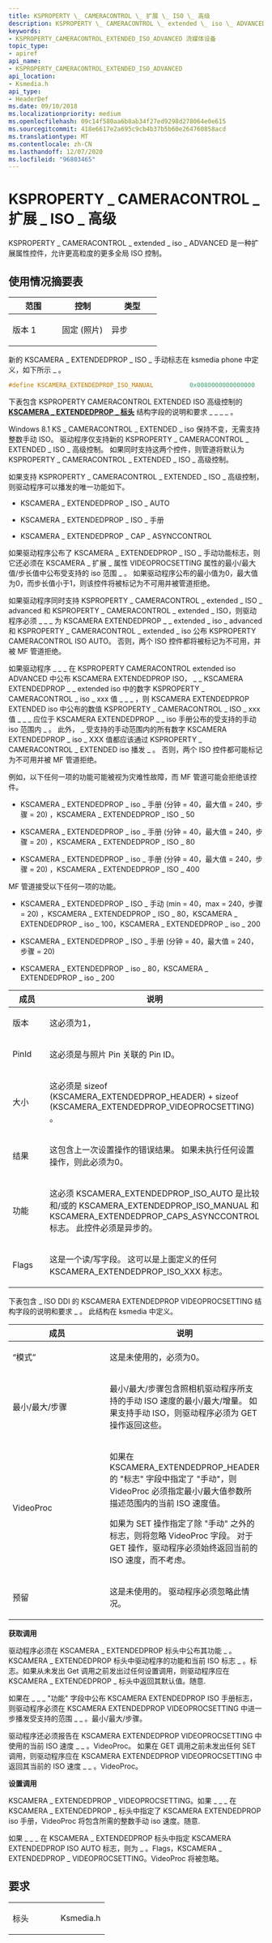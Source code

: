 ```yaml
---
title: KSPROPERTY \_ CAMERACONTROL \_ 扩展 \_ ISO \_ 高级
description: KSPROPERTY \_ CAMERACONTROL \_ extended \_ iso \_ ADVANCED 是一种扩展属性控件，允许更高粒度的更多全局 ISO 控制。
keywords:
- KSPROPERTY_CAMERACONTROL_EXTENDED_ISO_ADVANCED 流媒体设备
topic_type:
- apiref
api_name:
- KSPROPERTY_CAMERACONTROL_EXTENDED_ISO_ADVANCED
api_location:
- Ksmedia.h
api_type:
- HeaderDef
ms.date: 09/10/2018
ms.localizationpriority: medium
ms.openlocfilehash: 09c14f580aa6b8ab34f27ed9298d278064e0e615
ms.sourcegitcommit: 418e6617e2a695c9cb4b37b5b60e264760858acd
ms.translationtype: MT
ms.contentlocale: zh-CN
ms.lasthandoff: 12/07/2020
ms.locfileid: "96803465"
---
```

# <a name="ksproperty_cameracontrol_extended_iso_advanced"></a>KSPROPERTY \_ CAMERACONTROL \_ 扩展 \_ ISO \_ 高级

KSPROPERTY \_ CAMERACONTROL \_ extended \_ iso \_ ADVANCED 是一种扩展属性控件，允许更高粒度的更多全局 ISO 控制。

## <a name="usage-summary-table"></a>使用情况摘要表

<table>
<colgroup>
<col width="33%" />
<col width="33%" />
<col width="33%" />
</colgroup>
<thead>
<tr class="header">
<th>范围</th>
<th>控制</th>
<th>类型</th>
</tr>
</thead>
<tbody>
<tr class="odd">
<td><p>版本 1</p></td>
<td><p>固定 (照片) </p></td>
<td><p>异步</p></td>
</tr>
</tbody>
</table>

新的 KSCAMERA \_ EXTENDEDPROP \_ ISO \_ 手动标志在 ksmedia phone 中定义，如下所示 \_ 。

```cpp
#define KSCAMERA_EXTENDEDPROP_ISO_MANUAL          0x0080000000000000
```

下表包含 KSPROPERTY CAMERACONTROL EXTENDED ISO 高级控制的 [**KSCAMERA \_ EXTENDEDPROP \_ 标头**](/windows-hardware/drivers/ddi/ksmedia/ns-ksmedia-tagkscamera_extendedprop_header) 结构字段的说明和要求 \_ \_ \_ \_ 。

Windows 8.1 KS \_ CAMERACONTROL \_ EXTENDED \_ iso 保持不变，无需支持整数手动 ISO。 驱动程序仅支持新的 KSPROPERTY \_ CAMERACONTROL \_ EXTENDED \_ ISO \_ 高级控制。 如果同时支持这两个控件，则管道将默认为 KSPROPERTY \_ CAMERACONTROL \_ EXTENDED \_ ISO \_ 高级控制。

如果支持 KSPROPERTY \_ CAMERACONTROL \_ EXTENDED \_ ISO \_ 高级控制，则驱动程序可以播发的唯一功能如下。

-   KSCAMERA \_ EXTENDEDPROP \_ ISO \_ AUTO

-   KSCAMERA \_ EXTENDEDPROP \_ ISO \_ 手册

-   KSCAMERA \_ EXTENDEDPROP \_ CAP \_ ASYNCCONTROL

如果驱动程序公布了 KSCAMERA \_ EXTENDEDPROP \_ ISO \_ 手动功能标志，则它还必须在 KSCAMERA \_ 扩展 \_ 属性 VIDEOPROCSETTING 属性的最小/最大值/步长值中公布受支持的 iso 范围 \_ 。 如果驱动程序公布的最小值为0，最大值为0，而步长值小于1，则该控件将被标记为不可用并被管道拒绝。

如果驱动程序同时支持 KSPROPERTY \_ CAMERACONTROL \_ extended \_ ISO \_ advanced 和 KSPROPERTY \_ CAMERACONTROL \_ extended \_ ISO，则驱动程序必须 \_ \_ \_ 为 KSCAMERA EXTENDEDPROP \_ \_ extended \_ iso \_ advanced 和 KSPROPERTY \_ CAMERACONTROL \_ extended \_ iso 公布 KSPROPERTY CAMERACONTROL ISO AUTO。 否则，两个 ISO 控件都将被标记为不可用，并被 MF 管道拒绝。

如果驱动程序 \_ \_ \_ 在 KSPROPERTY CAMERACONTROL extended iso ADVANCED 中公布 KSCAMERA EXTENDEDPROP ISO， \_ \_ KSCAMERA EXTENDEDPROP \_ \_ extended iso 中的数字 KSPROPERTY \_ CAMERACONTROL \_ iso \_ xxx 值 \_ \_ \_ ，则 KSCAMERA EXTENDEDPROP EXTENDED iso 中公布的数值 KSPROPERTY \_ CAMERACONTROL \_ ISO \_ xxx 值 \_ \_ \_ 应位于 KSCAMERA EXTENDEDPROP \_ \_ iso 手册公布的受支持的手动 iso 范围内 \_ 。 此外， \_ 受支持的手动范围内的所有数字 KSCAMERA EXTENDEDPROP \_ iso \_ XXX 值都应该通过 KSPROPERTY \_ CAMERACONTROL \_ EXTENDED iso 播发 \_ 。 否则，两个 ISO 控件都可能标记为不可用并被 MF 管道拒绝。

例如，以下任何一项的功能可能被视为灾难性故障，而 MF 管道可能会拒绝该控件。

-   KSCAMERA \_ EXTENDEDPROP \_ iso \_ 手册 (分钟 = 40，最大值 = 240，步骤 = 20) ，KSCAMERA \_ EXTENDEDPROP \_ ISO \_ 50

-   KSCAMERA \_ EXTENDEDPROP \_ iso \_ 手册 (分钟 = 40，最大值 = 240，步骤 = 20) ，KSCAMERA \_ EXTENDEDPROP \_ ISO \_ 80

-   KSCAMERA \_ EXTENDEDPROP \_ iso \_ 手册 (分钟 = 40，最大值 = 240，步骤 = 20) ，KSCAMERA \_ EXTENDEDPROP \_ ISO \_ 400

MF 管道接受以下任何一项的功能。

-   KSCAMERA \_ EXTENDEDPROP \_ ISO \_ 手动 (min = 40，max = 240，步骤 = 20) ，KSCAMERA \_ EXTENDEDPROP \_ ISO \_ 80，KSCAMERA \_ EXTENDEDPROP \_ iso \_ 100，KSCAMERA \_ EXTENDEDPROP \_ iso \_ 200

-   KSCAMERA \_ EXTENDEDPROP \_ ISO \_ 手册 (分钟 = 40，最大值 = 240，步骤 = 20) 

-   KSCAMERA \_ EXTENDEDPROP \_ iso \_ 80，KSCAMERA \_ EXTENDEDPROP \_ iso \_ 200

<table>
<colgroup>
<col width="50%" />
<col width="50%" />
</colgroup>
<thead>
<tr class="header">
<th>成员</th>
<th>说明</th>
</tr>
</thead>
<tbody>
<tr class="odd">
<td><p>版本</p></td>
<td><p>这必须为1，</p></td>
</tr>
<tr class="even">
<td><p>PinId</p></td>
<td><p>这必须是与照片 Pin 关联的 Pin ID。</p></td>
</tr>
<tr class="odd">
<td><p>大小</p></td>
<td><p>这必须是 sizeof (KSCAMERA_EXTENDEDPROP_HEADER) + sizeof (KSCAMERA_EXTENDEDPROP_VIDEOPROCSETTING) 。</p></td>
</tr>
<tr class="even">
<td><p>结果</p></td>
<td><p>这包含上一次设置操作的错误结果。 如果未执行任何设置操作，则此必须为0。</p></td>
</tr>
<tr class="odd">
<td><p>功能</p></td>
<td><p>这必须 KSCAMERA_EXTENDEDPROP_ISO_AUTO 是比较和/或的 KSCAMERA_EXTENDEDPROP_ISO_MANUAL 和 KSCAMERA_EXTENDEDPROP_CAPS_ASYNCCONTROL 标志。 此控件必须是异步的。</p></td>
</tr>
<tr class="even">
<td><p>Flags</p></td>
<td><p>这是一个读/写字段。 这可以是上面定义的任何 KSCAMERA_EXTENDEDPROP_ISO_XXX 标志。</p></td>
</tr>
</tbody>
</table>

 

下表包含 \_ ISO DDI 的 KSCAMERA EXTENDEDPROP VIDEOPROCSETTING 结构字段的说明和要求 \_ 。 此结构在 ksmedia 中定义。

<table>
<colgroup>
<col width="50%" />
<col width="50%" />
</colgroup>
<thead>
<tr class="header">
<th>成员</th>
<th>说明</th>
</tr>
</thead>
<tbody>
<tr class="odd">
<td><p>“模式”</p></td>
<td><p>这是未使用的，必须为0。</p></td>
</tr>
<tr class="even">
<td><p>最小/最大/步骤</p></td>
<td><p>最小/最大/步骤包含照相机驱动程序所支持的手动 ISO 速度的最小/最大/增量。 如果支持手动 ISO，则驱动程序必须为 GET 操作返回这些。</p></td>
</tr>
<tr class="odd">
<td><p>VideoProc</p></td>
<td><p>如果在 KSCAMERA_EXTENDEDPROP_HEADER 的 "标志" 字段中指定了 "手动"，则 VideoProc 必须指定最小/最大值参数所描述范围内的当前 ISO 速度值。</p>
<p>如果为 SET 操作指定了除 "手动" 之外的标志，则将忽略 VideoProc 字段。 对于 GET 操作，驱动程序必须始终返回当前的 ISO 速度，而不考虑。</p></td>
</tr>
<tr class="even">
<td><p>预留</p></td>
<td><p>这是未使用的。 驱动程序必须忽略此情况。</p></td>
</tr>
</tbody>
</table>

 

**获取调用**

驱动程序必须在 KSCAMERA \_ EXTENDEDPROP 标头中公布其功能 \_ 。KSCAMERA \_ EXTENDEDPROP 标头中驱动程序的功能和当前 ISO 标志 \_ 。标志。如果从未发出 Get 调用之前发出过任何设置调用，则驱动程序应在 KSCAMERA \_ EXTENDEDPROP \_ 标头中返回其默认值。随意.

如果在 \_ \_ \_ "功能" 字段中公布 KSCAMERA EXTENDEDPROP ISO 手册标志，则驱动程序必须在 KSCAMERA EXTENDEDPROP VIDEOPROCSETTING 中进一步播发受支持的范围 \_ \_ 。最小/最大/步骤。

驱动程序还必须报告在 KSCAMERA EXTENDEDPROP VIDEOPROCSETTING 中使用的当前 ISO 速度 \_ \_ 。VideoProc。 如果在 GET 调用之前未发出任何 SET 调用，则驱动程序应在 KSCAMERA EXTENDEDPROP VIDEOPROCSETTING 中返回其当前的 ISO 速度 \_ \_ 。VideoProc。

**设置调用**

KSCAMERA \_ EXTENDEDPROP \_ VIDEOPROCSETTING。如果 \_ \_ \_ 在 KSCAMERA \_ EXTENDEDPROP \_ 标头中指定了 KSCAMERA EXTENDEDPROP iso 手册，VideoProc 将包含所需的整数手动 iso 速度。随意.

如果 \_ \_ \_ 在 KSCAMERA \_ EXTENDEDPROP 标头中指定 KSCAMERA EXTENDEDPROP ISO AUTO 标志，则为 \_ 。Flags，KSCAMERA \_ EXTENDEDPROP \_ VIDEOPROCSETTING。VideoProc 将被忽略。

## <a name="requirements"></a>要求

<table>
<colgroup>
<col width="50%" />
<col width="50%" />
</colgroup>
<tbody>
<tr class="odd">
<td><p>标头</p></td>
<td>Ksmedia.h</td>
</tr>
</tbody>
</table>
